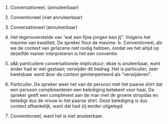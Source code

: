 1.	Conversationeel, (annuleerbaar)
2.	Conventioneel (niet annuleerbaar)
3.	Conversationeel (annuleerbaar)

2.	Het tegenoverstelde van ‘wat een fijne jongen ben jij”. Volgens het maxime van kwaliteit, De spreker flout de maxime.
b. Conventioneel, als we de context van girlscene niet nodig hebben, omdat we het altijd op dezelfde manier interpreteren is het een conventie. 
3. a&b particuliere conversationele implicatuur; deze is anuleerbaar, want ander had er wel gestaan; verwijder dit bedrag. Het is particulier, zeer kwetsbaar werd door de context geinterperteerd als “verwijderen”. 

4.	Particulier. De spreker weet net van de persoon met het paarse shirt dat een persoon complimenteren een belediging betekent voor haar. De spreker geeft een compliment aan de man met de groene stropdas en beledigt dus de vrouw in het paarse shirt. Deze belediging is dus context afhankelijk, want dat had zij eerder uitgelegd. 
5.	Conventioneel, want het is niet anuleerbaar.